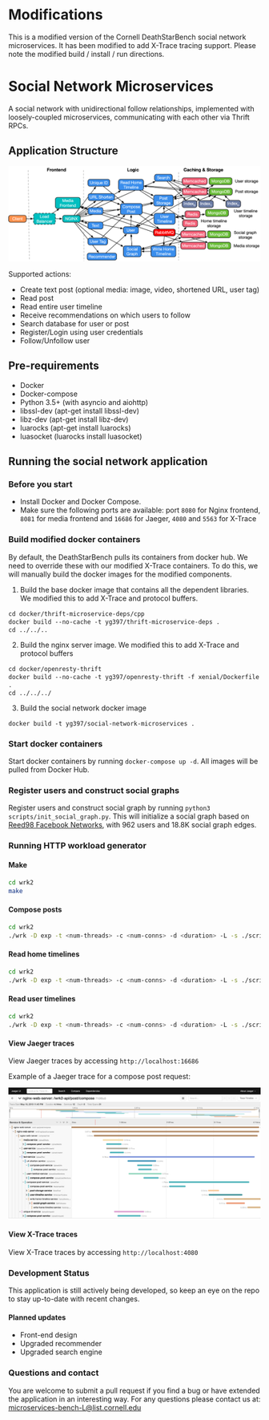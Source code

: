 # Modifications

This is a modified version of the Cornell DeathStarBench social network microservices.  It has been modified to add X-Trace tracing support.  Please note the modified build / install / run directions.

# Social Network Microservices

A social network with unidirectional follow relationships, implemented with loosely-coupled microservices, communicating with each other via Thrift RPCs. 

## Application Structure

![Social Network Architecture](socialNet_arch.png)

Supported actions: 
* Create text post (optional media: image, video, shortened URL, user tag)
* Read post
* Read entire user timeline
* Receive recommendations on which users to follow
* Search database for user or post
* Register/Login using user credentials
* Follow/Unfollow user

## Pre-requirements
- Docker
- Docker-compose
- Python 3.5+ (with asyncio and aiohttp)
- libssl-dev (apt-get install libssl-dev)
- libz-dev (apt-get install libz-dev)
- luarocks (apt-get install luarocks)
- luasocket (luarocks install luasocket)

## Running the social network application
### Before you start
- Install Docker and Docker Compose.
- Make sure the following ports are available: port `8080` for Nginx frontend, `8081` for media frontend and 
  `16686` for Jaeger, `4080` and `5563` for X-Trace

### Build modified docker containers
By default, the DeathStarBench pulls its containers from docker hub.  We need to override these with our modified X-Trace containers.  To do this, we will manually build the docker images for the modified components.

1. Build the base docker image that contains all the dependent libraries.  We modified this to add X-Trace and protocol buffers.
```
cd docker/thrift-microservice-deps/cpp
docker build --no-cache -t yg397/thrift-microservice-deps .
cd ../../..
```

2. Build the nginx server image. We modified this to add X-Trace and protocol buffers
```
cd docker/openresty-thrift
docker build --no-cache -t yg397/openresty-thrift -f xenial/Dockerfile .
cd ../../../
```

3. Build the social network docker image
```
docker build -t yg397/social-network-microservices .
```


### Start docker containers
Start docker containers by running `docker-compose up -d`. All images will be 
pulled from Docker Hub.

### Register users and construct social graphs
Register users and construct social graph by running 
`python3 scripts/init_social_graph.py`. This will initialize a social graph 
based on [Reed98 Facebook Networks](http://networkrepository.com/socfb-Reed98.php),
with 962 users and 18.8K social graph edges.

### Running HTTP workload generator
#### Make
```bash
cd wrk2
make
```

#### Compose posts
```bash
cd wrk2
./wrk -D exp -t <num-threads> -c <num-conns> -d <duration> -L -s ./scripts/social-network/compose-post.lua http://localhost:8080/wrk2-api/post/compose -R <reqs-per-sec>
```

#### Read home timelines
```bash
cd wrk2
./wrk -D exp -t <num-threads> -c <num-conns> -d <duration> -L -s ./scripts/social-network/read-home-timeline.lua http://localhost:8080/wrk2-api/home-timeline/read -R <reqs-per-sec>
```

#### Read user timelines
```bash
cd wrk2
./wrk -D exp -t <num-threads> -c <num-conns> -d <duration> -L -s ./scripts/social-network/read-user-timeline.lua http://localhost:8080/wrk2-api/user-timeline/read -R <reqs-per-sec>
```

#### View Jaeger traces
View Jaeger traces by accessing `http://localhost:16686`

Example of a Jaeger trace for a compose post request: 

![jaeger_example](socialNet_jaeger.png)

#### View X-Trace traces
View X-Trace traces by accessing `http://localhost:4080`

### Development Status

This application is still actively being developed, so keep an eye on the repo to stay up-to-date with recent changes. 

#### Planned updates

* Front-end design
* Upgraded recommender
* Upgraded search engine 

### Questions and contact

You are welcome to submit a pull request if you find a bug or have extended the application in an interesting way. For any questions please contact us at: <microservices-bench-L@list.cornell.edu>

